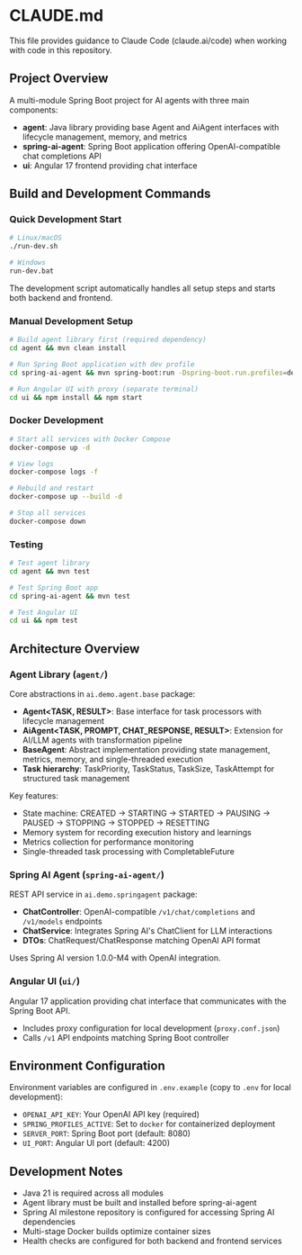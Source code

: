 # CLAUDE.md

This file provides guidance to Claude Code (claude.ai/code) when working with code in this repository.

## Project Overview

A multi-module Spring Boot project for AI agents with three main components:
- **agent**: Java library providing base Agent and AiAgent interfaces with lifecycle management, memory, and metrics
- **spring-ai-agent**: Spring Boot application offering OpenAI-compatible chat completions API
- **ui**: Angular 17 frontend providing chat interface

## Build and Development Commands

### Quick Development Start
```bash
# Linux/macOS
./run-dev.sh

# Windows  
run-dev.bat
```

The development script automatically handles all setup steps and starts both backend and frontend.

### Manual Development Setup
```bash
# Build agent library first (required dependency)
cd agent && mvn clean install

# Run Spring Boot application with dev profile
cd spring-ai-agent && mvn spring-boot:run -Dspring-boot.run.profiles=dev

# Run Angular UI with proxy (separate terminal)
cd ui && npm install && npm start
```

### Docker Development
```bash
# Start all services with Docker Compose
docker-compose up -d

# View logs
docker-compose logs -f

# Rebuild and restart
docker-compose up --build -d

# Stop all services
docker-compose down
```

### Testing
```bash
# Test agent library
cd agent && mvn test

# Test Spring Boot app
cd spring-ai-agent && mvn test

# Test Angular UI
cd ui && npm test
```

## Architecture Overview

### Agent Library (`agent/`)
Core abstractions in `ai.demo.agent.base` package:
- **Agent<TASK, RESULT>**: Base interface for task processors with lifecycle management
- **AiAgent<TASK, PROMPT, CHAT_RESPONSE, RESULT>**: Extension for AI/LLM agents with transformation pipeline
- **BaseAgent**: Abstract implementation providing state management, metrics, memory, and single-threaded execution
- **Task hierarchy**: TaskPriority, TaskStatus, TaskSize, TaskAttempt for structured task management

Key features:
- State machine: CREATED → STARTING → STARTED → PAUSING → PAUSED → STOPPING → STOPPED → RESETTING
- Memory system for recording execution history and learnings
- Metrics collection for performance monitoring
- Single-threaded task processing with CompletableFuture

### Spring AI Agent (`spring-ai-agent/`)
REST API service in `ai.demo.springagent` package:
- **ChatController**: OpenAI-compatible `/v1/chat/completions` and `/v1/models` endpoints
- **ChatService**: Integrates Spring AI's ChatClient for LLM interactions
- **DTOs**: ChatRequest/ChatResponse matching OpenAI API format

Uses Spring AI version 1.0.0-M4 with OpenAI integration.

### Angular UI (`ui/`)
Angular 17 application providing chat interface that communicates with the Spring Boot API.
- Includes proxy configuration for local development (`proxy.conf.json`)
- Calls `/v1` API endpoints matching Spring Boot controller

## Environment Configuration

Environment variables are configured in `.env.example` (copy to `.env` for local development):
- `OPENAI_API_KEY`: Your OpenAI API key (required)
- `SPRING_PROFILES_ACTIVE`: Set to `docker` for containerized deployment
- `SERVER_PORT`: Spring Boot port (default: 8080)
- `UI_PORT`: Angular UI port (default: 4200)

## Development Notes

- Java 21 is required across all modules
- Agent library must be built and installed before spring-ai-agent
- Spring AI milestone repository is configured for accessing Spring AI dependencies
- Multi-stage Docker builds optimize container sizes
- Health checks are configured for both backend and frontend services